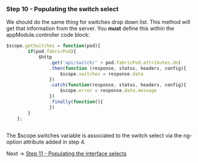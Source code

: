 ### Step 10 - Populating the switch select

We should do the same thing for switches drop down list. This method will get that information from the server.
 You **must** define this within the appModule.controller code block:

 
```javascript
$scope.getSwitches = function(pod){
        if(pod.fabricPod){
            $http
                .get('api/switch/' + pod.fabricPod.attributes.dn)
                .then(function (response, status, headers, config){
                    $scope.switches = response.data
                })
                .catch(function(response, status, headers, config){
                    $scope.error = response.data.message
                })
                .finally(function(){
                })
        }
    };
 
```

The $scope.switches variable is associated to the switch select via the ng-option attribute added in step 4.

Next -> [Step 11 - Populating the interface selects]

[Step 11 - Populating the interface selects]: step11.md
